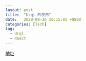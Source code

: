 ```yaml
---
layout: post
title:  "Urql 的使用"
date:   2020-08-26 10:15:01 +0800
categories: [Tech]
tag: 
  - Urql
  - React
---
```


[地址](https://www.notion.so/urql-GraphQL-Code-Generator-6528466a004e48d4b3fb51ccc781b58b#c27290befa434a0e90a5d6cda60d5283)